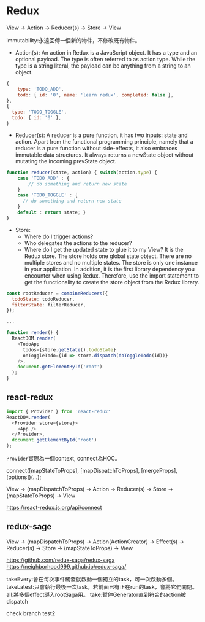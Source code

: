 # Redux

View -> Action -> Reducer(s) -> Store -> View

immutability:永遠回傳一個新的物件，不修改既有物件。

- Action(s): An action in Redux is a JavaScript object. It has a type and an optional payload. The type is often referred to as action type. While the type is a string literal, the payload can be anything from a string to an object.

```javascript
{
    type: 'TODO_ADD',
    todo: { id: '0', name: 'learn redux', completed: false },
},
{
  type: 'TODO_TOGGLE',
  todo: { id: '0' },
}
```

- Reducer(s): A reducer is a pure function, it has two inputs: state and action. Apart from the functional programming principle, namely that a reducer is a pure function without side-effects, it also embraces immutable data structures. It always returns a newState object without mutating the incoming prevState object.

```javascript
function reducer(state, action) { switch(action.type) {
    case 'TODO_ADD' : {
        // do something and return new state
    }
    case 'TODO_TOGGLE' : {
      // do something and return new state
    }
    default : return state; }
}
```

- Store:
  - Where do I trigger actions?
  - Who delegates the actions to the reducer?
  - Where do I get the updated state to glue it to my View?
  It is the Redux store. The store holds one global state object. There are no multiple stores and no multiple states. The store is only one instance in your application. In addition, it is the first library dependency you encounter when using Redux. Therefore, use the import statement to get the functionality to create the store object from the Redux library.

```javascript
const rootReducer = combineReducers({
  todoState: todoReducer,
  filterState: filterReducer,
});

...

function render() {
  ReactDOM.render(
    <TodoApp
      todos={store.getState().todoState}
      onToggleTodo={id => store.dispatch(doToggleTodo(id))}
    />,
    document.getElementById('root')
  );
}
```

## react-redux

```javascript
import { Provider } from 'react-redux'
ReactDOM.render(
  <Provider store={store}>
    <App />
  </Provider>,
  document.getElementById('root')
);
```

`Provider`實際為一個context, connect為HOC。

connect([mapStateToProps], [mapDispatchToProps], [mergeProps], [options])(...);

View -> (mapDispatchToProps) -> Action -> Reducer(s) -> Store -> (mapStateToProps) -> View

https://react-redux.js.org/api/connect

## redux-sage

View -> (mapDispatchToProps) -> Action(ActionCreator) -> Effect(s)  -> Reducer(s) -> Store -> (mapStateToProps) -> View

https://github.com/redux-saga/redux-saga
https://neighborhood999.github.io/redux-saga/

takeEvery:會在每次事件觸發就啟動一個獨立的task，可一次啟動多個。
takeLatest:只會執行最後一次task，若前面已有正在run的task，會將它們關閉。
all:將多個effect導入rootSaga用。
take:暫停Generator直到符合的action被dispatch

check branch test2